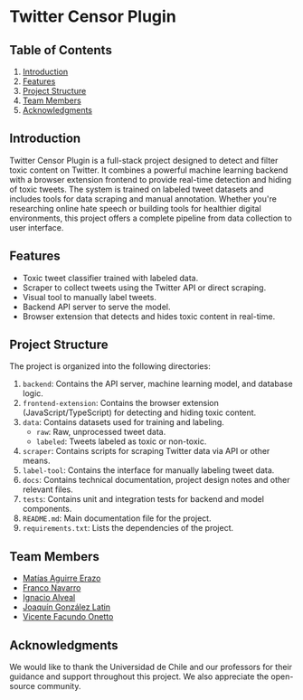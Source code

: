 # Twitter Censor Plugin

## Table of Contents
1. [Introduction](#introduction)
2. [Features](#features)
3. [Project Structure](#project-structure)
7. [Team Members](#team-members)
8. [Acknowledgments](#acknowledgments)

## Introduction

Twitter Censor Plugin is a full-stack project designed to detect and filter toxic content on Twitter. It combines a powerful machine learning backend with a browser extension frontend to provide real-time detection and hiding of toxic tweets. The system is trained on labeled tweet datasets and includes tools for data scraping and manual annotation. Whether you're researching online hate speech or building tools for healthier digital environments, this project offers a complete pipeline from data collection to user interface.

## Features

- Toxic tweet classifier trained with labeled data.
- Scraper to collect tweets using the Twitter API or direct scraping.
- Visual tool to manually label tweets.
- Backend API server to serve the model.
- Browser extension that detects and hides toxic content in real-time.

## Project Structure

The project is organized into the following directories:

1. `backend`: Contains the API server, machine learning model, and database logic.
2. `frontend-extension`: Contains the browser extension (JavaScript/TypeScript) for detecting and hiding toxic content.
3. `data`: Contains datasets used for training and labeling.
   - `raw`: Raw, unprocessed tweet data.
   - `labeled`: Tweets labeled as toxic or non-toxic.
4. `scraper`: Contains scripts for scraping Twitter data via API or other means.
5. `label-tool`: Contains the interface for manually labeling tweet data.
6. `docs`: Contains technical documentation, project design notes and other relevant files.
7. `tests`: Contains unit and integration tests for backend and model components.
8. `README.md`: Main documentation file for the project.
9. `requirements.txt`: Lists the dependencies of the project.

## Team Members

- [Matías Aguirre Erazo](https://github.com/matiasAguirreE)
- [Franco Navarro]()
- [Ignacio Alveal]()
- [Joaquín González Latin]()
- [Vicente Facundo Onetto]()

## Acknowledgments

We would like to thank the Universidad de Chile and our professors for their guidance and support throughout this project. We also appreciate the open-source community.
